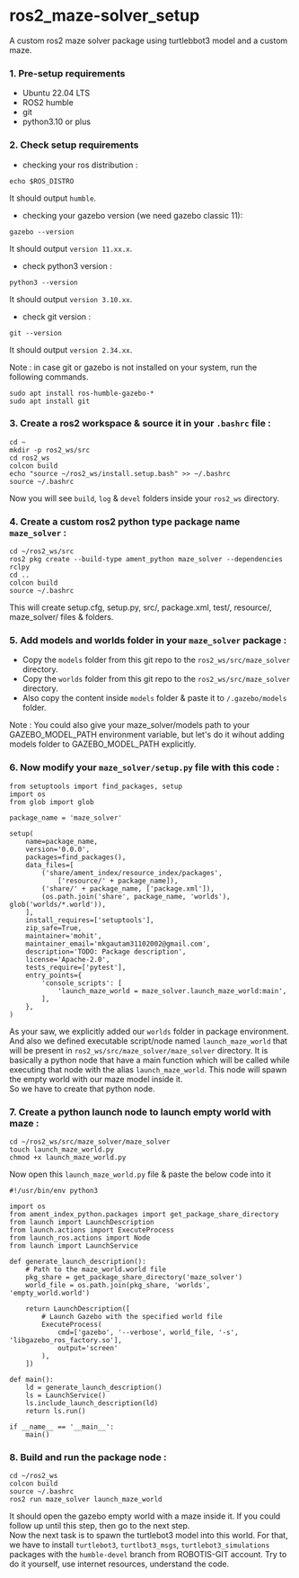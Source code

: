 # ros2_maze-solver_setup
A custom ros2 maze solver package using turtlebbot3 model and a custom maze.

### 1. Pre-setup requirements
- Ubuntu 22.04 LTS
- ROS2 humble
- git
- python3.10 or plus

### 2. Check setup requirements

- checking your ros distribution : 
```
echo $ROS_DISTRO
```
It should output `humble`.

- checking your gazebo version (we need gazebo classic 11):
```
gazebo --version
```
It should output `version 11.xx.x`.

- check python3 version :
```
python3 --version
```
It should output `version 3.10.xx`.

- check git version : 
```
git --version
```
It should output `version 2.34.xx`.

Note : in case git or gazebo is not installed on your system, run the following commands.

```
sudo apt install ros-humble-gazebo-*
sudo apt install git
```

### 3. Create a ros2 workspace & source it in your `.bashrc` file :
```
cd ~
mkdir -p ros2_ws/src
cd ros2_ws
colcon build
echo "source ~/ros2_ws/install.setup.bash" >> ~/.bashrc
source ~/.bashrc
```
Now you will see `build`, `log` & `devel` folders inside your `ros2_ws` directory.

### 4. Create a custom ros2 python type package name `maze_solver` : 
```
cd ~/ros2_ws/src
ros2 pkg create --build-type ament_python maze_solver --dependencies rclpy
cd ..
colcon build
source ~/.bashrc
```
This will create setup.cfg, setup.py, src/, package.xml, test/, resource/, maze_solver/ files & folders.

### 5. Add models and worlds folder in your `maze_solver` package :

-  Copy the `models` folder from this git repo to the `ros2_ws/src/maze_solver` directory.
-  Copy the `worlds` folder from this git repo to the `ros2_ws/src/maze_solver` directory.
- Also copy the content inside `models` folder & paste it to `/.gazebo/models` folder.    

Note : You could also give your maze_solver/models path to your GAZEBO_MODEL_PATH environment variable, but let's do it wihout adding models folder to GAZEBO_MODEL_PATH explicitly.    

### 6. Now modify your `maze_solver/setup.py` file with this code : 
```
from setuptools import find_packages, setup
import os
from glob import glob

package_name = 'maze_solver'

setup(
    name=package_name,
    version='0.0.0',
    packages=find_packages(),
    data_files=[
        ('share/ament_index/resource_index/packages',
            ['resource/' + package_name]),
        ('share/' + package_name, ['package.xml']),
        (os.path.join('share', package_name, 'worlds'), glob('worlds/*.world')),
    ],
    install_requires=['setuptools'],
    zip_safe=True,
    maintainer='mohit',
    maintainer_email='mkgautam31102002@gmail.com',
    description='TODO: Package description',
    license='Apache-2.0',
    tests_require=['pytest'],
    entry_points={
        'console_scripts': [
            'launch_maze_world = maze_solver.launch_maze_world:main',
        ],
    },
)
```
As your saw, we explicitly added our `worlds` folder in package environment. And also we defined executable script/node named `launch_maze_world` that will be present in `ros2_ws/src/maze_solver/maze_solver` directory. It is basically a python node that have a main function which will be called while executing that node with the alias `launch_maze_world`. This node will spawn the empty world with our maze model inside it.   
So we have to create that python node.


### 7. Create a python launch node to launch empty world with maze :
```
cd ~/ros2_ws/src/maze_solver/maze_solver
touch launch_maze_world.py
chmod +x launch_maze_world.py
```
Now open this `launch_maze_world.py` file & paste the below code into it
```
#!/usr/bin/env python3

import os
from ament_index_python.packages import get_package_share_directory
from launch import LaunchDescription
from launch.actions import ExecuteProcess
from launch_ros.actions import Node
from launch import LaunchService

def generate_launch_description():
    # Path to the maze_world.world file
    pkg_share = get_package_share_directory('maze_solver')
    world_file = os.path.join(pkg_share, 'worlds', 'empty_world.world')

    return LaunchDescription([
        # Launch Gazebo with the specified world file
        ExecuteProcess(
            cmd=['gazebo', '--verbose', world_file, '-s', 'libgazebo_ros_factory.so'],
            output='screen'
        ),
    ])

def main():
    ld = generate_launch_description()
    ls = LaunchService()
    ls.include_launch_description(ld)
    return ls.run()

if __name__ == '__main__':
    main()

```

### 8. Build and run the package node :
```
cd ~/ros2_ws
colcon build
source ~/.bashrc
ros2 run maze_solver launch_maze_world
```
It should open the gazebo empty world with a maze inside it. If you could follow up until this step, then go to the next step.   
Now the next task is to spawn the turtlebot3 model into this world. For that, we have to install `turtlebot3`, `turtlbot3_msgs`, `turtlebot3_simulations` packages with the `humble-devel` branch from ROBOTIS-GIT account. Try to do it yourself, use internet resources, understand the code.











